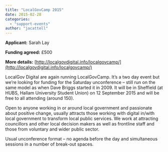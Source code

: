 ```yaml
---
title: "LocalGovCamp 2015"
date: 2015-02-28
categories: 
  - "support-events"
author: "jacattell"
---
```


**Applicant:** Sarah Lay

**Funding agreed:** £500

**More details:** [http://localgovdigital.info/localgovcamp/](http://localgovdigital.info/localgovcamp/)

LocalGov Digital are again running LocalGovCamp. It’s a two day event but we’re looking for funding for the Saturday unconference – still run on the same model as when Dave Briggs started it in 2009. It will be in Sheffield (at HUBS, Hallam University Student Union) on 12 September 2015 and will be free to all attending (around 150).

Open to anyone working in or around local government and passionate about positive change, usually attracts those working with digital in/with local government to transform local public services. We work at attracting councillors and other local decision makers as well as frontline staff and those from voluntary and wider public sector.

Usual unconference format – no agenda before the day and simultaneous sessions in a number of break-out spaces.
